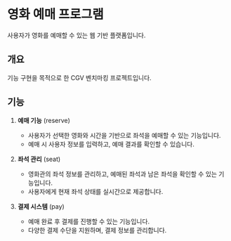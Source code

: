 # 영화 예매 프로그램

사용자가 영화를 예매할 수 있는 웹 기반 플랫폼입니다.

## 개요

기능 구현을 목적으로 한 CGV 벤치마킹 프로젝트입니다.


## 기능

1. **예매 기능** (reserve)
   - 사용자가 선택한 영화와 시간을 기반으로 좌석을 예매할 수 있는 기능입니다.
   - 예매 시 사용자 정보를 입력하고, 예매 결과를 확인할 수 있습니다.

2. **좌석 관리** (seat)
   - 영화관의 좌석 정보를 관리하고, 예매된 좌석과 남은 좌석을 확인할 수 있는 기능입니다.
   - 사용자에게 현재 좌석 상태를 실시간으로 제공합니다.

3. **결제 시스템** (pay)
   - 예매 완료 후 결제를 진행할 수 있는 기능입니다.
   - 다양한 결제 수단을 지원하며, 결제 정보를 관리합니다.



